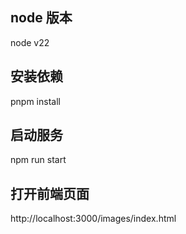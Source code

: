## node 版本

node v22

## 安装依赖
pnpm install


## 启动服务
npm run start

## 打开前端页面

http://localhost:3000/images/index.html
